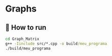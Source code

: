 # Graphs

## 🚀 How to run

```cmd
cd Graph_Matrix
g++ -Iinclude src/*.cpp -o build/meu_programa
./build/meu_programa
```
